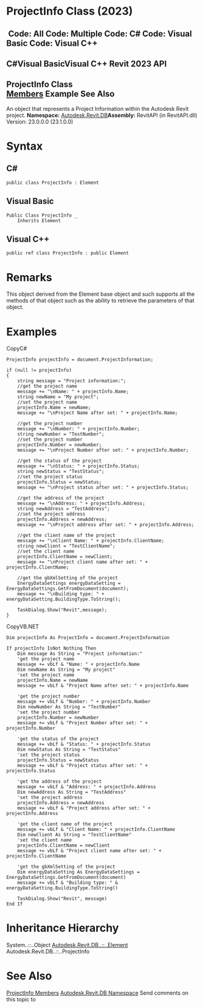 # ProjectInfo Class (2023)

﻿
 Code: All Code: Multiple Code: C# Code: Visual Basic Code: Visual C++   
---  
C#Visual BasicVisual C++
Revit 2023 API  
---  
ProjectInfo Class  
[Members](7224b061-e12a-9a99-24f9-51b89292482c.md "ProjectInfo Members") Example See Also  
---  
An object that represents a Project Information within the Autodesk Revit project.
**Namespace:** [Autodesk.Revit.DB](87546ba7-461b-c646-cbb1-2cb8f5bff8b2.md "Autodesk.Revit.DB Namespace")**Assembly:** RevitAPI (in RevitAPI.dll) Version: 23.0.0.0 (23.1.0.0)
# Syntax
C#  
---  
```text
public class ProjectInfo : Element
```
  
Visual Basic  
---  
```text
Public Class ProjectInfo _
	Inherits Element
```
  
Visual C++  
---  
```text
public ref class ProjectInfo : public Element
```
  
# Remarks
This object derived from the Element base object and such supports all the methods of that object such as the ability to retrieve the parameters of that object. 
# Examples
CopyC#
```text
ProjectInfo projectInfo = document.ProjectInformation;

if (null != projectInfo)
{
    string message = "Project information:";
    //get the project name
    message += "\nName: " + projectInfo.Name;
    string newName = "My project";
    //set the project name
    projectInfo.Name = newName;
    message += "\nProject Name after set: " + projectInfo.Name;

    //get the project number
    message += "\nNumber: " + projectInfo.Number;
    string newNumber = "TestNumber";
    //set the project number
    projectInfo.Number = newNumber;
    message += "\nProject Number after set: " + projectInfo.Number;

    //get the status of the project
    message += "\nStatus: " + projectInfo.Status;
    string newStatus = "TestStatus";
    //set the project status
    projectInfo.Status = newStatus;
    message += "\nProject status after set: " + projectInfo.Status;

    //get the address of the project
    message += "\nAddress: " + projectInfo.Address;
    string newAddress = "TestAddress";
    //set the project address 
    projectInfo.Address = newAddress;
    message += "\nProject address after set: " + projectInfo.Address;

    //get the client name of the project
    message += "\nClient Name: " + projectInfo.ClientName;
    string newClient = "TestClientName";
    //set the client name
    projectInfo.ClientName = newClient;
    message += "\nProject client name after set: " + projectInfo.ClientName;

    //get the gbXmlSetting of the project
    EnergyDataSettings energyDataSetting = EnergyDataSettings.GetFromDocument(document);
    message += "\nBuilding type: " + energyDataSetting.BuildingType.ToString();

    TaskDialog.Show("Revit",message);
}
```

CopyVB.NET
```text
Dim projectInfo As ProjectInfo = document.ProjectInformation

If projectInfo IsNot Nothing Then
    Dim message As String = "Project information:"
    'get the project name
    message += vbLf & "Name: " + projectInfo.Name
    Dim newName As String = "My project"
    'set the project name
    projectInfo.Name = newName
    message += vbLf & "Project Name after set: " + projectInfo.Name

    'get the project number
    message += vbLf & "Number: " + projectInfo.Number
    Dim newNumber As String = "TestNumber"
    'set the project number
    projectInfo.Number = newNumber
    message += vbLf & "Project Number after set: " + projectInfo.Number

    'get the status of the project
    message += vbLf & "Status: " + projectInfo.Status
    Dim newStatus As String = "TestStatus"
    'set the project status
    projectInfo.Status = newStatus
    message += vbLf & "Project status after set: " + projectInfo.Status

    'get the address of the project
    message += vbLf & "Address: " + projectInfo.Address
    Dim newAddress As String = "TestAddress"
    'set the project address 
    projectInfo.Address = newAddress
    message += vbLf & "Project address after set: " + projectInfo.Address

    'get the client name of the project
    message += vbLf & "Client Name: " + projectInfo.ClientName
    Dim newClient As String = "TestClientName"
    'set the client name
    projectInfo.ClientName = newClient
    message += vbLf & "Project client name after set: " + projectInfo.ClientName

    'get the gbXmlSetting of the project
    Dim energyDataSetting As EnergyDataSettings = EnergyDataSettings.GetFromDocument(document)
    message += vbLf & "Building type: " & energyDataSetting.BuildingType.ToString()

    TaskDialog.Show("Revit", message)
End If
```

# Inheritance Hierarchy
System..::..Object [Autodesk.Revit.DB..::..Element](eb16114f-69ea-f4de-0d0d-f7388b105a16.md "Element Class") Autodesk.Revit.DB..::..ProjectInfo
# See Also
[ProjectInfo Members](7224b061-e12a-9a99-24f9-51b89292482c.md "ProjectInfo Members")
[Autodesk.Revit.DB Namespace](87546ba7-461b-c646-cbb1-2cb8f5bff8b2.md "Autodesk.Revit.DB Namespace")
Send comments on this topic to 